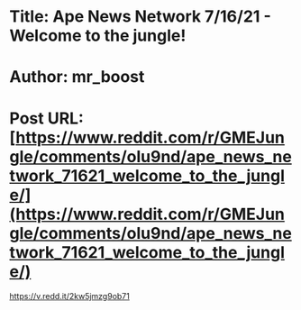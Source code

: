 # Title: Ape News Network 7/16/21 - Welcome to the jungle!
# Author: mr_boost
# Post URL: [https://www.reddit.com/r/GMEJungle/comments/olu9nd/ape_news_network_71621_welcome_to_the_jungle/](https://www.reddit.com/r/GMEJungle/comments/olu9nd/ape_news_network_71621_welcome_to_the_jungle/)


https://v.redd.it/2kw5jmzg9ob71